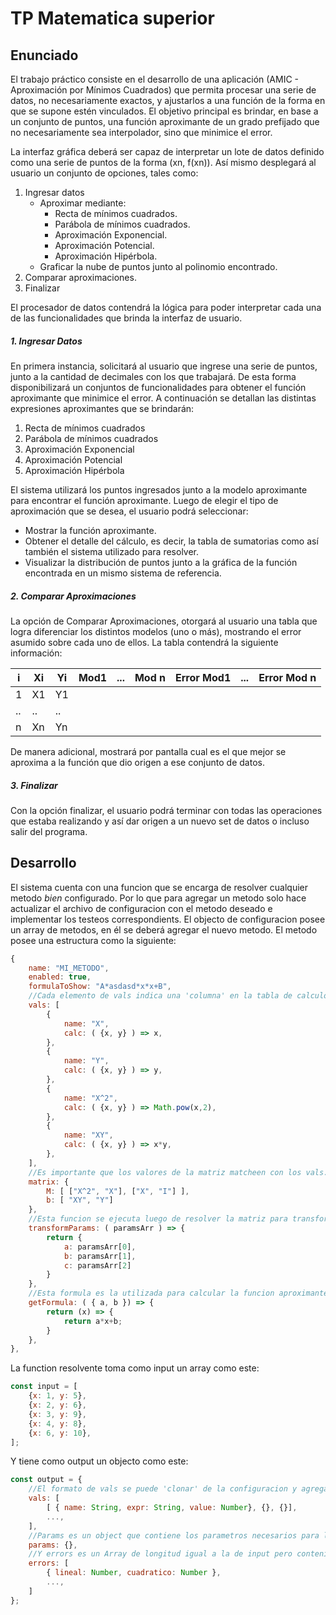 # TP Matematica superior


## Enunciado

El trabajo práctico consiste en el desarrollo de una aplicación (AMIC - Aproximación por Mínimos
Cuadrados) que permita procesar una serie de datos, no necesariamente exactos, y ajustarlos a
una función de la forma en que se supone estén vinculados.
El objetivo principal es brindar, en base a un conjunto de puntos, una función aproximante de un
grado prefijado que no necesariamente sea interpolador, sino que minimice el error.


La interfaz gráfica deberá ser capaz de interpretar un lote de datos definido como una serie de
puntos de la forma (xn, f(xn)). Así mismo desplegará al usuario un conjunto de opciones, tales como:   

1. Ingresar datos
   + Aproximar mediante:
        * Recta de mínimos cuadrados.
        * Parábola de mínimos cuadrados.
        * Aproximación Exponencial.
        * Aproximación Potencial.
        * Aproximación Hipérbola.
    + Graficar la nube de puntos junto al polinomio encontrado.   
2. Comparar aproximaciones.
3. Finalizar

El procesador de datos contendrá la lógica para poder interpretar cada una de las funcionalidades
que brinda la interfaz de usuario.

##### 1. Ingresar Datos
En primera instancia, solicitará al usuario que ingrese una serie de puntos, junto a
la cantidad de decimales con los que trabajará. De esta forma disponibilizará un conjuntos
de funcionalidades para obtener el función aproximante que minimice el error.
A continuación se detallan las distintas expresiones aproximantes que se brindarán:
1. Recta de mínimos cuadrados
2. Parábola de mínimos cuadrados
3. Aproximación Exponencial
4. Aproximación Potencial
5. Aproximación Hipérbola

El sistema utilizará los puntos ingresados junto a la modelo aproximante para encontrar el
función aproximante.
Luego de elegir el tipo de aproximación que se desea, el usuario podrá seleccionar:
* Mostrar la función aproximante.
* Obtener el detalle del cálculo, es decir, la tabla de sumatorias como así también
el sistema utilizado para resolver.
* Visualizar la distribución de puntos junto a la gráfica de la función encontrada en un mismo sistema de referencia.

##### 2. Comparar Aproximaciones
La opción de Comparar Aproximaciones, otorgará al usuario una tabla que logra
diferenciar los distintos modelos (uno o más), mostrando el error asumido sobre cada
uno de ellos. 
La tabla contendrá la siguiente información:

| i  | Xi| Yi | Mod1 | ... | Mod n | Error Mod1 | ... | Error Mod n
| -- | --|--- | -- | -- | -- |-- |-- |-- |
| 1  | X1| Y1 | 
| .. | ..| .. | 
|  n | Xn |Yn | 

De manera adicional, mostrará por pantalla cual es el que mejor se aproxima a la función que dio origen a ese conjunto de datos.
##### 3. Finalizar
Con la opción finalizar, el usuario podrá terminar con todas las operaciones que estaba
realizando y así dar origen a un nuevo set de datos o incluso salir del programa.

## Desarrollo

El sistema cuenta con una funcion que se encarga de resolver cualquier metodo *bien* configurado.
Por lo que para agregar un metodo solo hace actualizar el archivo de configuracion con el metodo deseado e implementar los testeos correspondients.
El objecto de configuracion posee un array de metodos, en él se deberá agregar el nuevo metodo. El metodo posee una estructura como la siguiente:
```javascript
{
    name: "MI_METODO",
    enabled: true,
    formulaToShow: "A*asdasd*x*x+B",
    //Cada elemento de vals indica una 'columna' en la tabla de calculo vista en clase
    vals: [
        {
            name: "X",
            calc: ( {x, y} ) => x,
        },
        {
            name: "Y",
            calc: ( {x, y} ) => y,
        },
        {
            name: "X^2",
            calc: ( {x, y} ) => Math.pow(x,2),
        },
        {
            name: "XY",
            calc: ( {x, y} ) => x*y,
        },
    ],
    //Es importante que los valores de la matriz matcheen con los vals.name
    matrix: {
        M: [ ["X^2", "X"], ["X", "I"] ],
        b: [ "XY", "Y"]
    },
    //Esta funcion se ejecuta luego de resolver la matriz para transformar los valor A,B vistos en clase (linealizados) a los valores a,b de el metodo aproximante original
    transformParams: ( paramsArr ) => {
        return { 
            a: paramsArr[0],
            b: paramsArr[1],
            c: paramsArr[2]
        }
    },
    //Esta formula es la utilizada para calcular la funcion aproximante (para graficar y para el error)
    getFormula: ( { a, b }) => {
        return (x) => {
            return a*x+b;
        }
    },
},
```
La function resolvente toma como input un array como este:
```javascript
const input = [
    {x: 1, y: 5},
    {x: 2, y: 6},
    {x: 3, y: 9},
    {x: 4, y: 8},
    {x: 6, y: 10},
];
```
Y tiene como output un objecto como este: 
```javascript
const output = {
    //El formato de vals se puede 'clonar' de la configuracion y agregandole el valor (value) calculado
    vals: [
        [ { name: String, expr: String, value: Number}, {}, {}],
        ...,
    ],
    //Params es un object que contiene los parametros necesarios para la recta
    params: {},
    //Y errors es un Array de longitud igual a la de input pero conteniendo un object con el error lineal y cuadratico de cada par x,y
    errors: [ 
        { lineal: Number, cuadratico: Number },
        ...,
    ]
};
```